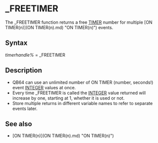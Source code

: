 # _FREETIMER

The _FREETIMER function returns a free [TIMER](TIMER.md) number for multiple [ON TIMER(n)](ON TIMER(n).md) "ON TIMER(n)") events.

  

## Syntax

*timerhandle%* = _FREETIMER
  

## Description

* QB64 can use an unlimited number of ON TIMER (number, seconds!) event [INTEGER](INTEGER.md) values at once.
* Every time _FREETIMER is called the [INTEGER](INTEGER.md) value returned will increase by one, starting at 1, whether it is used or not.
* Store multiple returns in different variable names to refer to separate events later.

  

## See also

* [ON TIMER(n)](ON TIMER(n).md) "ON TIMER(n)")

  
